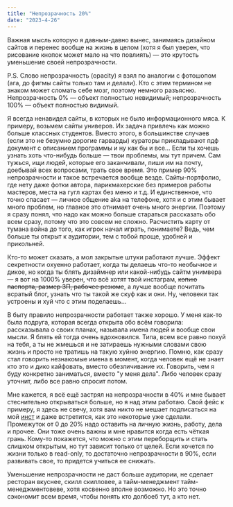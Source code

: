 ```yaml
---
title: "Непрозрачность 20%"
date: "2023-4-26"
---
```


Важная мысль которую я давным-давно вынес, занимаясь дизайном сайтов и перенес вообще на жизнь в целом (хотя я был уверен, что рисование кнопок может мало на что повлиять) — это крутость уменьшение своей непрозрачности. 

P.S. Слово непрозрачность (opacity) я взял по аналогии с фотошопом (ага, до фигмы сайты только там и делали). Кто с этим термином не знаком может сломать себе мозг, поэтому немного разъясню. Непрозрачность 0% — объект полностью невидимый; непрозрачность 100% — объект полностью видимый. 

Я всегда ненавидел сайты, в которых не было информационного мяса. К примеру, возьмем сайты универов. Их задача привлечь как можно больше классных студентов. Вместо этого, в большинстве случаев (если это не безумно дорогие гарварды) кураторы прикладывают пдф документ с описанием программы и ну как бы и все... Если ты хочешь узнать хоть что-нибудь больше — твои проблемы, мы тут причем. Сам тужься, ищи людей, которые его заканчивали, пиши им на почту, доебывай всех вопросами, трать свое время. Это пример 90% непрозрачности и такое встречается вообще везде. Сайты-портфолио, где нету даже фотки автора, парикмахерские без примеров работы мастеров, места на гугл картах без меню и т.д. И единственное, что точно спасает — личное общение aka на телефоне, хотя и с этим бывает много проблем, но главное это отнимает очень много энергии. Поэтому я сразу понял, что надо как можно больше стараться рассказать обо всем сразу, потому что это совсем не сложно. Расчистить карту от тумана война до того, как игрок начал играть, понимаете? Ведь, чем больше ты открыт к аудитории, тем с тобой проще, удобней и прикольней.

Кто-то может сказать, а мол закрытые штуки работают лучше. Эффект секретности охуенно работает, когда ты делаешь что-то необычное и дикое, но когда ты блять дизаймнер или какой-нибудь сайтм унимвера — я вот на 1000% уверен, что всё хотят твой инстаграм, ~~копию паспорта, размер ЗП, рабочее резюме~~, а лучше вообще почитать всратый блог, узнать что ты такой же скуф как и они. Ну, человеки так устроены и хуй что с этим поделаешь... 

В быту правило непрозрачности работает также хорошо. У меня как-то была подруга, которая всегда открыта обо всём говорила: рассказывала о своих планах, называла имена людей и вообще свои мысли. Я блять ей тогда очень вдохновился. Типа, всем все равно похуй на тебя, а ты не жмешься и не затираешь нужными словами свою жизнь и просто не тратишь на такую хуйню энергию. Помню, как сразу стал говорить незнакомые имена в момент, когда человек ещё не знает кто это и дико кайфовать, вместо обезличивание их. Говорить, чем я буду конкретно заниматься, вместо "у меня дела". Либо человек сразу уточнит, либо все равно спросит потом. 

Мне кажется, я всё ещё застрял на непрозрачности в 40% и мне бывает стеснительно открываться больше, но я над этим работаю. Свой фейс к примеру, я здесь не свечу, хотя вам никто не мешает подписаться на мой [инст](https://www.instagram.com/saratov_boy/) и даже встретится, как это некоторые уже сделали. Промежуток от 0 до 20% надо оставить на личную жизнь, работу, дела и прочее. Они тоже очень важны и мне нравится когда есть чёткая грань. Кому-то покажется, что можно с этим переборщить и стать слишком открытым, но тут зависит только от целей. Если хочется по жизни только в read-only, то достаточно непрозрачности в 90%, если развивать свое, то придется учиться ее снижать.

Уменьшение непрозрачности не даст больше аудитории, не сделает ресторан вкуснее, скилл скилловее, а тайм-менеджмент тайм-менеджментовеве, хотя косвенно вполне возможно. Но это точно сэкономит всем время, чтобы понять кто долбоеб тут, а кто нет.


